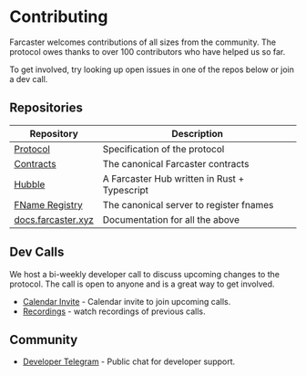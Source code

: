 # Contributing

Farcaster welcomes contributions of all sizes from the community. The protocol owes thanks to over 100 contributors who have helped us so far.


To get involved, try looking up open issues in one of the repos below or join a dev call.


## Repositories

| Repository | Description |
| --- | --- |
| [Protocol](https://github.com/farcasterxyz/protocol) | Specification of the protocol |
| [Contracts](https://github.com/farcasterxyz/contracts) | The canonical Farcaster contracts |
| [Hubble](https://github.com/farcasterxyz/hub-monorepo) | A Farcaster Hub written in Rust + Typescript |
| [FName Registry](https://github.com/farcasterxyz/fname-registry) | The canonical server to register fnames |
| [docs.farcaster.xyz](https://github.com/farcasterxyz/www) | Documentation for all the above |


## Dev Calls

We host a bi-weekly developer call to discuss upcoming changes to the protocol. The call is open to anyone and is a great way to get involved.

- [Calendar Invite](https://calendar.google.com/calendar/u/0?cid=NjA5ZWM4Y2IwMmZiMWM2ZDYyMTkzNWM1YWNkZTRlNWExN2YxOWQ2NDU3NTA3MjQwMTk3YmJlZGFjYTQ3MjZlOEBncm91cC5jYWxlbmRhci5nb29nbGUuY29t) - Calendar invite to join upcoming calls.
- [Recordings](https://www.youtube.com/watch?v=lmGXWP5m1_Y&list=PL0eq1PLf6eUeZnPtyKMS6uN9I5iRIlnvq) - watch recordings of previous calls.

## Community 

- [Developer Telegram](https://t.me/farcasterdevchat) - Public chat for developer support. 
